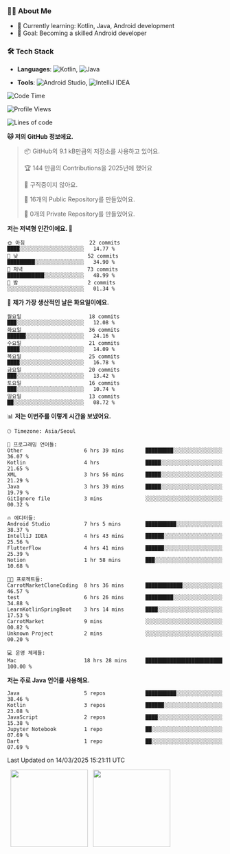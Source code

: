 ### 👨‍💻 About Me
- 🌱 Currently learning: Kotlin, Java, Android development
- 🎯 Goal: Becoming a skilled Android developer

### 🛠 Tech Stack
- **Languages**: ![Kotlin](https://img.shields.io/badge/Kotlin-0095D5?style=flat-square&logo=kotlin&logoColor=white), 
![Java](https://img.shields.io/badge/Java-007396?style=flat-square&logo=coffeescript&logoColor=white)

- **Tools**:
![Android Studio](https://img.shields.io/badge/Android%20Studio-3DDC84?style=flat-square&logo=android-studio&logoColor=white), 
![IntelliJ IDEA](https://img.shields.io/badge/IntelliJ%20IDEA-000000?style=flat-square&logo=intellij-idea&logoColor=white)

<!--START_SECTION:waka-->
![Code Time](http://img.shields.io/badge/Code%20Time-50%20hrs%2044%20mins-blue)

![Profile Views](http://img.shields.io/badge/Profile%20Views-4-blue)

![Lines of code](https://img.shields.io/badge/%EC%A0%80%EB%8A%94%20%EC%97%AC%ED%83%9C%EA%B9%8C%EC%A7%80%20-62.4%20thousand%20%EC%A4%84%EC%9D%98%20%EC%BD%94%EB%93%9C%EB%A5%BC%20%EC%9E%91%EC%84%B1%ED%96%88%EC%96%B4%EC%9A%94.-blue)

**🐱 저의 GitHub 정보에요.** 

> 📦 GitHub의 9.1 kB만큼의 저장소를 사용하고 있어요. 
 > 
> 🏆 144 만큼의 Contributions을 2025년에 했어요
 > 
> 🚫 구직중이지 않아요.
 > 
> 📜 16개의 Public Repository를 만들었어요. 
 > 
> 🔑 0개의 Private Repository를 만들었어요. 
 > 
**저는 저녁형 인간이에요. 🦉** 

```text
🌞 아침                     22 commits          ████░░░░░░░░░░░░░░░░░░░░░   14.77 % 
🌆 낮　                     52 commits          █████████░░░░░░░░░░░░░░░░   34.90 % 
🌃 저녁                     73 commits          ████████████░░░░░░░░░░░░░   48.99 % 
🌙 밤　                     2 commits           ░░░░░░░░░░░░░░░░░░░░░░░░░   01.34 % 
```
📅 **제가 가장 생산적인 날은 화요일이에요.** 

```text
월요일                      18 commits          ███░░░░░░░░░░░░░░░░░░░░░░   12.08 % 
화요일                      36 commits          ██████░░░░░░░░░░░░░░░░░░░   24.16 % 
수요일                      21 commits          ████░░░░░░░░░░░░░░░░░░░░░   14.09 % 
목요일                      25 commits          ████░░░░░░░░░░░░░░░░░░░░░   16.78 % 
금요일                      20 commits          ███░░░░░░░░░░░░░░░░░░░░░░   13.42 % 
토요일                      16 commits          ███░░░░░░░░░░░░░░░░░░░░░░   10.74 % 
일요일                      13 commits          ██░░░░░░░░░░░░░░░░░░░░░░░   08.72 % 
```


📊 **저는 이번주를 이렇게 시간을 보냈어요.** 

```text
🕑︎ Timezone: Asia/Seoul

💬 프로그래밍 언어들: 
Other                    6 hrs 39 mins       █████████░░░░░░░░░░░░░░░░   36.07 % 
Kotlin                   4 hrs               █████░░░░░░░░░░░░░░░░░░░░   21.65 % 
XML                      3 hrs 56 mins       █████░░░░░░░░░░░░░░░░░░░░   21.29 % 
Java                     3 hrs 39 mins       █████░░░░░░░░░░░░░░░░░░░░   19.79 % 
GitIgnore file           3 mins              ░░░░░░░░░░░░░░░░░░░░░░░░░   00.32 % 

🔥 에디터들: 
Android Studio           7 hrs 5 mins        ██████████░░░░░░░░░░░░░░░   38.37 % 
IntelliJ IDEA            4 hrs 43 mins       ██████░░░░░░░░░░░░░░░░░░░   25.56 % 
FlutterFlow              4 hrs 41 mins       ██████░░░░░░░░░░░░░░░░░░░   25.39 % 
Notion                   1 hr 58 mins        ███░░░░░░░░░░░░░░░░░░░░░░   10.68 % 

🐱‍💻 프로젝트들: 
CarrotMarketCloneCoding  8 hrs 36 mins       ████████████░░░░░░░░░░░░░   46.57 % 
test                     6 hrs 26 mins       █████████░░░░░░░░░░░░░░░░   34.88 % 
LearnKotlinSpringBoot    3 hrs 14 mins       ████░░░░░░░░░░░░░░░░░░░░░   17.53 % 
CarrotMarket             9 mins              ░░░░░░░░░░░░░░░░░░░░░░░░░   00.82 % 
Unknown Project          2 mins              ░░░░░░░░░░░░░░░░░░░░░░░░░   00.20 % 

💻 운영 체제들: 
Mac                      18 hrs 28 mins      █████████████████████████   100.00 % 
```

**저는 주로 Java 언어를 사용해요.** 

```text
Java                     5 repos             ██████████░░░░░░░░░░░░░░░   38.46 % 
Kotlin                   3 repos             ██████░░░░░░░░░░░░░░░░░░░   23.08 % 
JavaScript               2 repos             ████░░░░░░░░░░░░░░░░░░░░░   15.38 % 
Jupyter Notebook         1 repo              ██░░░░░░░░░░░░░░░░░░░░░░░   07.69 % 
Dart                     1 repo              ██░░░░░░░░░░░░░░░░░░░░░░░   07.69 % 
```




 Last Updated on 14/03/2025 15:21:11 UTC
<!--END_SECTION:waka-->

<p>
  <img height="180em" src="https://github-readme-stats.vercel.app/api?username=JongHyun070105&show_icons=true&include_all_commits=true&bg_color=0d1117&title_color=ffffff&text_color=c9d1d9&icon_color=79ff97">
  <img height="180em" src="https://github-readme-stats.vercel.app/api/top-langs/?username=JongHyun070105&layout=compact&langs_count=4&bg_color=0d1117&title_color=ffffff&text_color=c9d1d9&hide=php&hide_repo,Jupyter Notebook=EcoStep,mimir,git-session">
</p>
